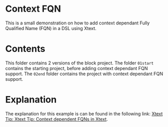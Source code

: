 # Context FQN

This is a small demonstration on how to add context dependant Fully Qualified Name (FQN) in a DSL using Xtext.

# Contents

This folder contains 2 versions of the block project. The folder `01start` contains the starting project, before adding context dependant FQN support. The `02end` folder contains the project with context dependant FQN support.

# Explanation

The explanation for this example is can be found in the following link: [Xtext Tip: Xtext Tip: Context dependent FQNs in Xtext](https://idiomaticsoft.com/post/2022-03-28-use-context-dependent-fqn/).